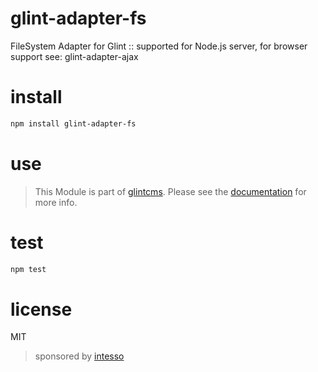# glint-adapter-fs


FileSystem Adapter for Glint :: supported for Node.js server, for browser support see: glint-adapter-ajax


# install

```bash
npm install glint-adapter-fs
```

# use

> This Module is part of [glintcms](http://glintcms.com/).
> Please see the [documentation](https://github.com/glintcms/glintcms) for more info.


# test

```bash
npm test
```

# license

MIT

> sponsored by [intesso](http://intesso.com)
